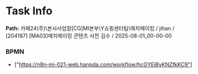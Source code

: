 # Task Info

**Path:** 카페24(주)\본사사업장\[CG]MI본부\Y쇼핑센터팀\매치메이킹 / jihan / [204187] [MA03]매치메이킹 콘텐츠 사전 검수 / 2025-08-01_00-00-00

### BPMN
- ["https://n8n-mi-021-web.hanpda.com/workflow/hcGYEjByKNZfkKC9"]

